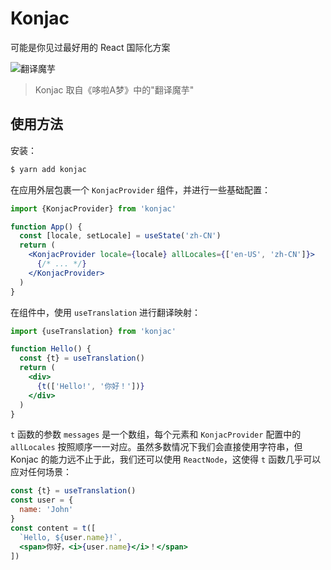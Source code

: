 # Konjac

可能是你见过最好用的 React 国际化方案

![翻译魔芋](https://imgur.com/O48coa1)

> Konjac 取自《哆啦A梦》中的"翻译魔芋"

## 使用方法

安装：

```bash
$ yarn add konjac
```

在应用外层包裹一个 `KonjacProvider` 组件，并进行一些基础配置：

```jsx
import {KonjacProvider} from 'konjac'

function App() {
  const [locale, setLocale] = useState('zh-CN')
  return (
    <KonjacProvider locale={locale} allLocales={['en-US', 'zh-CN']}>
      {/* ... */}
    </KonjacProvider>
  )
}
```

在组件中，使用 `useTranslation` 进行翻译映射：

```jsx
import {useTranslation} from 'konjac'

function Hello() {
  const {t} = useTranslation()
  return (
    <div>
      {t(['Hello!', '你好！'])}
    </div>
  )
}
```

`t` 函数的参数 `messages` 是一个数组，每个元素和 `KonjacProvider` 配置中的 `allLocales` 按照顺序一一对应。虽然多数情况下我们会直接使用字符串，但 Konjac 的能力远不止于此，我们还可以使用 `ReactNode`，这使得 `t` 函数几乎可以应对任何场景：

```jsx
const {t} = useTranslation()
const user = {
  name: 'John'
}
const content = t([
  `Hello, ${user.name}!`,
  <span>你好，<i>{user.name}</i>！</span>
])
```

